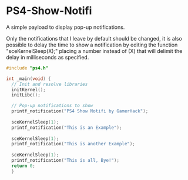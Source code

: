 # PS4-Show-Notifi
A simple payload to display pop-up notifications.

Only the notifications that I leave by default should be changed, it is also possible to delay the time to show a notification by editing the function "sceKernelSleep(X);" placing a number instead of (X) that will delimit the delay in milliseconds as specified.
```c
#include "ps4.h"

int _main(void) {
  // Init and resolve libraries
  initKernel();
  initLibc();

  // Pop-up notifications to show
  printf_notification("PS4 Show Notifi by GamerHack");
  
  sceKernelSleep(1); 
  printf_notification("This is an Example");
  
  sceKernelSleep(1); 
  printf_notification("This is another Example");
  
  sceKernelSleep(1); 
  printf_notification("This is all, Bye!");
  return 0;
  }
```

